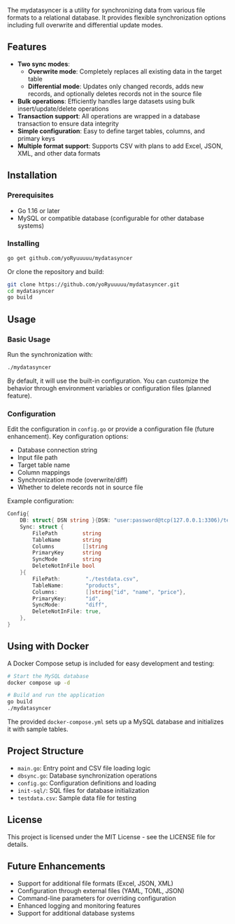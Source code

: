 The mydatasyncer is a utility for synchronizing data from various file formats to a relational database. It provides flexible synchronization options including full overwrite and differential update modes.

## Features

- **Two sync modes**:
  - **Overwrite mode**: Completely replaces all existing data in the target table
  - **Differential mode**: Updates only changed records, adds new records, and optionally deletes records not in the source file
- **Bulk operations**: Efficiently handles large datasets using bulk insert/update/delete operations
- **Transaction support**: All operations are wrapped in a database transaction to ensure data integrity
- **Simple configuration**: Easy to define target tables, columns, and primary keys
- **Multiple format support**: Supports CSV with plans to add Excel, JSON, XML, and other data formats

## Installation

### Prerequisites

- Go 1.16 or later
- MySQL or compatible database (configurable for other database systems)

### Installing

```bash
go get github.com/yoRyuuuuu/mydatasyncer
```

Or clone the repository and build:

```bash
git clone https://github.com/yoRyuuuuu/mydatasyncer.git
cd mydatasyncer
go build
```

## Usage

### Basic Usage

Run the synchronization with:

```bash
./mydatasyncer
```

By default, it will use the built-in configuration. You can customize the behavior through environment variables or configuration files (planned feature).

### Configuration

Edit the configuration in `config.go` or provide a configuration file (future enhancement). Key configuration options:

- Database connection string
- Input file path
- Target table name
- Column mappings
- Synchronization mode (overwrite/diff)
- Whether to delete records not in source file

Example configuration:

```go
Config{
    DB: struct{ DSN string }{DSN: "user:password@tcp(127.0.0.1:3306)/testdb?parseTime=true"},
    Sync: struct {
        FilePath        string
        TableName       string
        Columns         []string
        PrimaryKey      string
        SyncMode        string
        DeleteNotInFile bool
    }{
        FilePath:        "./testdata.csv",
        TableName:       "products",
        Columns:         []string{"id", "name", "price"},
        PrimaryKey:      "id",
        SyncMode:        "diff",
        DeleteNotInFile: true,
    },
}
```

## Using with Docker

A Docker Compose setup is included for easy development and testing:

```bash
# Start the MySQL database
docker compose up -d

# Build and run the application
go build
./mydatasyncer
```

The provided `docker-compose.yml` sets up a MySQL database and initializes it with sample tables.

## Project Structure

- `main.go`: Entry point and CSV file loading logic
- `dbsync.go`: Database synchronization operations
- `config.go`: Configuration definitions and loading
- `init-sql/`: SQL files for database initialization
- `testdata.csv`: Sample data file for testing

## License

This project is licensed under the MIT License - see the LICENSE file for details.

## Future Enhancements

- Support for additional file formats (Excel, JSON, XML)
- Configuration through external files (YAML, TOML, JSON)
- Command-line parameters for overriding configuration
- Enhanced logging and monitoring features
- Support for additional database systems

